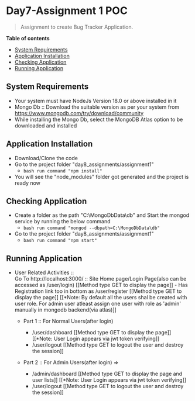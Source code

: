 # Day7-Assignment 1 POC
> Assignment to create Bug Tracker Application.

__Table of contents__

  - [System Requirements](#system-requirements)
  - [Application Installation](#application-installation)
  - [Checking Application](#checking-application)
  - [Running Application](#running-application)

## System Requirements

  - Your system must have NodeJs Version 18.0 or above installed in it
  - Mongo Db :: Download the suitable version as per your system from https://www.mongodb.com/try/download/community
  - While installing the Mongo Db, select the MongoDB Atlas option to be downloaded and installed

## Application Installation

  - Download/Clone the code
  - Go to the project folder "day8_assignments/assignment1"
    - ```bash run command "npm install" ```
  - You will see the "node_modules" folder got generated and the project is ready now

## Checking Application

  - Create a folder as the path "C:\MongoDbData\db" and Start the mongod service by running the below command
    - ```bash run command "mongod --dbpath=C:\MongoDbData\db" ```
  - Go to the project folder "day8_assignments/assignment1"
    - ```bash run command "npm start" ```

## Running Application

  - User Related Activities ::    
      Go To http://localhost:3000/ :: Site Home page/Login Page(also can be accessed as /user/login) [[Method type GET to display the page]]
        - Has Registration link too in bottom as /user/register [[Method type GET to display the page]]
          [[*Note: By default all the users shal be created with user role. For admin user atleast assign one user with role as 'admin' manually in mongodb backend(via atlas)]]  
      
      - Part 1 :: For Normal Users(after login)
        - /user/dashboard [[Method type GET to display the page]]
          [[*Note: User Login appears via jwt token verifying]]  
        - /user/logout [[Method type GET to logout the user and destroy the session]]

    - Part 2 :: For Admin Users(after login) =>
        - /admin/dashboard [[Method type GET to display the page and user lists]]
          [[*Note: User Login appears via jwt token verifying]]  
        - /user/logout [[Method type GET to logout the user and destroy the session]]

